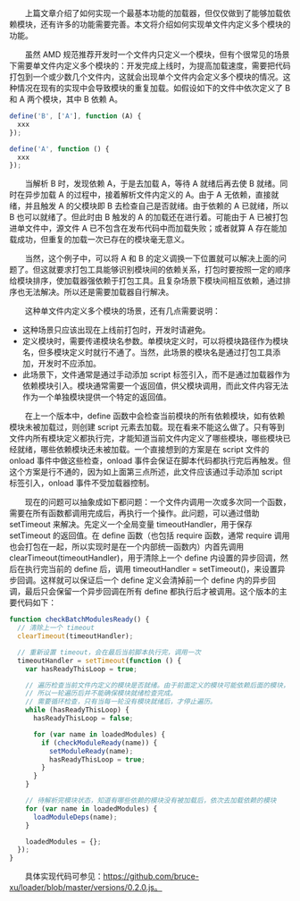 　　上篇文章介绍了如何实现一个最基本功能的加载器，但仅仅做到了能够加载依赖模块，还有许多的功能需要完善。本文将介绍如何实现单文件内定义多个模块的功能。

　　虽然 AMD 规范推荐开发时一个文件内只定义一个模块，但有个很常见的场景下需要单文件内定义多个模块的：开发完成上线时，为提高加载速度，需要把代码打包到一个或少数几个文件内，这就会出现单个文件内会定义多个模块的情况。这种情况在现有的实现中会导致模块的重复加载。如假设如下的文件中依次定义了 B 和 A 两个模块，其中 B 依赖 A。

``` javascript
define('B', ['A'], function (A) {
  xxx
});

define('A', function () {
  xxx
});
```

　　当解析 B 时，发现依赖 A，于是去加载 A，等待 A 就绪后再去使 B 就绪。同时在异步加载 A 的过程中，接着解析文件内定义的 A。由于 A 无依赖，直接就绪，并且触发 A 的父模块即 B 去检查自己是否就绪。由于依赖的 A 已就绪，所以 B 也可以就绪了。但此时由 B 触发的 A 的加载还在进行着。可能由于 A 已被打包进单文件中，源文件 A 已不包含在发布代码中而加载失败；或者就算 A 存在能加载成功，但重复的加载一次已存在的模块毫无意义。
  
　　当然，这个例子中，可以将 A 和 B 的定义调换一下位置就可以解决上面的问题了。但这就要求打包工具能够识别模块间的依赖关系，打包时要按照一定的顺序给模块排序，使加载器强依赖于打包工具。且复杂场景下模块间相互依赖，通过排序也无法解决。所以还是需要加载器自行解决。
  
　　这种单文件内定义多个模块的场景，还有几点需要说明：
  
+ 这种场景只应该出现在上线前打包时，开发时请避免。
+ 定义模块时，需要传递模块名参数。单模块定义时，可以将模块路径作为模块名，但多模块定义时就行不通了。当然，此场景的模块名是通过打包工具添加，开发时不应添加。
+ 此场景下，文件通常是通过手动添加 script 标签引入，而不是通过加载器作为依赖模块引入。模块通常需要一个返回值，供父模块调用，而此文件内容无法作为一个单独模块提供一个特定的返回值。


　　在上一个版本中，define 函数中会检查当前模块的所有依赖模块，如有依赖模块未被加载过，则创建 script 元素去加载。现在看来不能这么做了。只有等到文件内所有模块定义都执行完，才能知道当前文件内定义了哪些模块，哪些模块已经就绪，哪些依赖模块还未被加载。一个直接想到的方案是在 script 文件的 onload 事件中做这些检查，onload 事件会保证在脚本代码都执行完后再触发。但这个方案是行不通的，因为如上面第三点所述，此文件应该通过手动添加 script 标签引入，onload 事件不受加载器控制。

　　现在的问题可以抽象成如下都问题：一个文件内调用一次或多次同一个函数，需要在所有函数都调用完成后，再执行一个操作。此问题，可以通过借助 setTimeout 来解决。先定义一个全局变量 timeoutHandler，用于保存 setTimeout 的返回值。在 define 函数（也包括 require 函数，通常 require 调用也会打包在一起，所以实现时是在一个内部统一函数内）内首先调用 clearTimeout(timeoutHandler)，用于清除上一个 define 内设置的异步回调，然后在执行完当前的 define 后，调用 timeoutHandler = setTimeout()，来设置异步回调。这样就可以保证后一个 define 定义会清掉前一个 define 内的异步回调，最后只会保留一个异步回调在所有 define 都执行后才被调用。这个版本的主要代码如下：

``` javascript
function checkBatchModulesReady() {
  // 清除上一个 timeout
  clearTimeout(timeoutHandler);

  // 重新设置 timeout，会在最后当前脚本执行完，调用一次
  timeoutHandler = setTimeout(function () {
    var hasReadyThisLoop = true;

    // 遍历检查当前文件内定义的模块是否就绪。由于前面定义的模块可能依赖后面的模块，
    // 所以一轮遍历后并不能确保模块就绪检查完成。
    // 需要循环检查，只有当每一轮没有模块就绪后，才停止遍历。
    while (hasReadyThisLoop) {
      hasReadyThisLoop = false;

      for (var name in loadedModules) {
        if (checkModuleReady(name)) {
          setModuleReady(name);
          hasReadyThisLoop = true;
        }
      }
    }

    // 待解析完模块状态，知道有哪些依赖的模块没有被加载后，依次去加载依赖的模块
    for (var name in loadedModules) {
      loadModuleDeps(name);
    }

    loadedModules = {};
  });
}
```

　　具体实现代码可参见：https://github.com/bruce-xu/loader/blob/master/versions/0.2.0.js。
